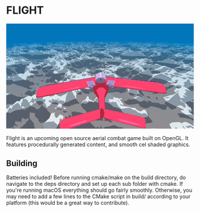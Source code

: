 # FLIGHT

<p align="center">
  <img src="screenshot.png"/>
</p>

Flight is an upcoming open source aerial combat game built on OpenGL. It features procedurally generated content, and smooth cel shaded graphics.

## Building

Batteries included! Before running cmake/make on the build directory, do navigate to the deps directory and set up each sub folder with cmake. If you're running macOS everything should go fairly smoothly. Otherwise, you may need to add a few lines to the CMake script in build/ according to your platform (this would be a great way to contribute).
